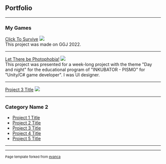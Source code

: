 ## Portfolio

---

### My Games

[Click To Survive](https://daxodax.itch.io/click-to-survive)
<img src="https://img.itch.zone/aW1nLzcyOTYzMDEucG5n/347x500/fmsNYz.png"/>
<br>
This project was made on GGJ 2022.

---
[Let There be Photophobia!](https://callmetoots.itch.io/let-there-be-photophobia)
<img src="https://img.itch.zone/aW1nLzc2NTQ3NTEucG5n/original/B%2FV6Le.png"/>
<br>
This project was presented for a week-long project with the theme "Day and night" for the educational program of "INKUBATOR - PISMO"  for "Unity/C# game developer". I was UI designer.

---
[Project 3 Title](http://example.com/)
<img src="images/dummy_thumbnail.jpg?raw=true"/>

---

### Category Name 2

- [Project 1 Title](http://example.com/)
- [Project 2 Title](http://example.com/)
- [Project 3 Title](http://example.com/)
- [Project 4 Title](http://example.com/)
- [Project 5 Title](http://example.com/)

---




---
<p style="font-size:11px">Page template forked from <a href="https://github.com/evanca/quick-portfolio">evanca</a></p>
<!-- Remove above link if you don't want to attibute -->
